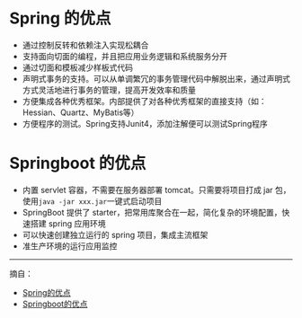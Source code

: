 # Spring 的优点

+ 通过控制反转和依赖注入实现松耦合
+ 支持面向切面的编程，并且把应用业务逻辑和系统服务分开
+ 通过切面和模板减少样板式代码
+ 声明式事务的支持。可以从单调繁冗的事务管理代码中解脱出来，通过声明式方式灵活地进行事务的管理，提高开发效率和质量
+ 方便集成各种优秀框架。内部提供了对各种优秀框架的直接支持（如：Hessian、Quartz、MyBatis等）
+ 方便程序的测试。Spring支持Junit4，添加注解便可以测试Spring程序

# Springboot 的优点

+ 内置 servlet 容器，不需要在服务器部署 tomcat。只需要将项目打成 jar 包，使用`java -jar xxx.jar`一键式启动项目
+ SpringBoot 提供了 starter，把常用库聚合在一起，简化复杂的环境配置，快速搭建 spring 应用环境
+ 可以快速创建独立运行的 spring 项目，集成主流框架
+ 准生产环境的运行应用监控

------
摘自：
+ [Spring的优点](https://www.topjavaer.cn/framework/spring.html)
+ [Springboot的优点](https://www.topjavaer.cn/framework/springboot.html)